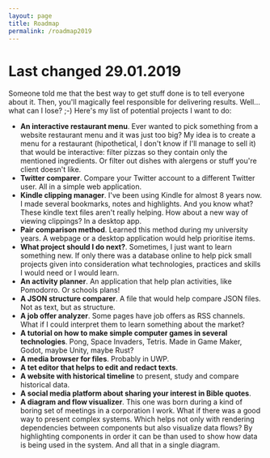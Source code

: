 ```yaml
---
layout: page
title: Roadmap
permalink: /roadmap2019
---
```


# Last changed 29.01.2019

Someone told me that the best way to get stuff done is to tell everyone about it. Then, you'll magically feel responsible for delivering results. Well... what can I lose? ;-) Here's my list of potential projects I want to do:

* **An interactive restaurant menu**. Ever wanted to pick something from a website restaurant menu and it was just too big? My idea is to create a menu for a restaurant (hipothetical, I don't know if I'll manage to sell it) that would be interactive: filter pizzas so they contain only the mentioned ingredients. Or filter out dishes with alergens or stuff you're client doesn't like.
* **Twitter comparer**. Compare your Twitter account to a different Twitter user. All in a simple web application.
* **Kindle clipping manager**. I've been using Kindle for almost 8 years now. I made several bookmarks, notes and highlights. And you know what? These kindle text files aren't really helping. How about a new way of viewing clippings? In a desktop app.
* **Pair comparison method**. Learned this method during my university years. A webpage or a desktop application would help prioritise items.
* **What project should I do next?**. Sometimes, I just want to learn something new. If only there was a database online to help pick small projects given into consideration what technologies, practices and skills I would need or I would learn.
* **An activity planner**. An application that help plan activities, like Pomodorro. Or schools plans!
* **A JSON structure comparer**. A file that would help compare JSON files. Not as text, but as structure.
* **A job offer analyzer**. Some pages have job offers as RSS channels. What if I could interpret them to learn something about the market?
* **A tutorial on how to make simple computer games in several technologies**. Pong, Space Invaders, Tetris. Made in Game Maker, Godot, maybe Unity, maybe Rust?
* **A media browser for files**. Probably in UWP.
* **A tet editor that helps to edit and redact texts**.
* **A website with historical timeline** to present, study and compare historical data.
* **A social media platform about sharing your interest in Bible quotes**.
* **A diagram and flow visualizer**. This one was born during a kind of boring set of meetings in a corporation I work. What if there was a good way to present complex systems. Which helps not only with rendering dependencies between components but also visualize data flows? By highlighting components in order it can be than used to show how data is being used in the system. And all that in a single diagram.